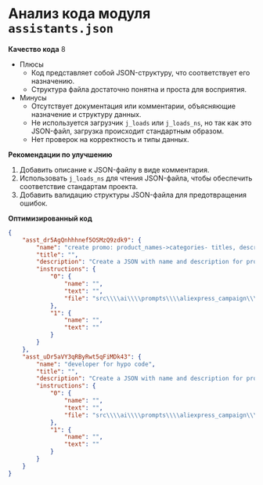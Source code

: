 # Анализ кода модуля `assistants.json`

**Качество кода**
8
-  Плюсы
    - Код представляет собой JSON-структуру, что соответствует его назначению.
    - Структура файла достаточно понятна и проста для восприятия.
-  Минусы
    - Отсутствует документация или комментарии, объясняющие назначение и структуру данных.
    - Не используется загрузчик `j_loads` или `j_loads_ns`, но так как это JSON-файл, загрузка происходит стандартным образом.
    - Нет проверок на корректность и типы данных.

**Рекомендации по улучшению**
1.  Добавить описание к JSON-файлу в виде комментария.
2.  Использовать `j_loads_ns` для чтения JSON-файла, чтобы обеспечить соответствие стандартам проекта.
3.  Добавить валидацию структуры JSON-файла для предотвращения ошибок.

**Оптимизированный код**
```json
{
    "asst_dr5AgQnhhhnef5OSMzQ9zdk9": {
        "name": "create promo: product_names->categories- titles, description",
        "title": "",
        "description": "Create a JSON with name and description for product titles list",
        "instructions": {
            "0": {
                "name": "",
                "text": "",
                "file": "src\\\\ai\\\\prompts\\\\aliexpress_campaign\\\\system_instruction.txt"
            },
            "1": {
                "name": "",
                "text": ""
            }
        }
    },
    "asst_uDr5aVY3qRByRwt5qFiMDk43": {
        "name": "developer for hypo code",
        "title": "",
        "description": "Create a JSON with name and description for product titles list",
        "instructions": {
            "0": {
                "name": "",
                "text": "",
                "file": "src\\\\ai\\\\prompts\\\\aliexpress_campaign\\\\system_instruction.txt"
            },
            "1": {
                "name": "",
                "text": ""
            }
        }
    }
}
```